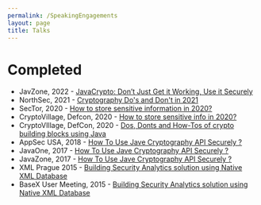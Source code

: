 ```yaml
---
permalink: /SpeakingEngagements
layout: page
title: Talks
---
```


# Completed
* JavZone, 2022 - [JavaCrypto: Don’t Just Get it Working, Use it Securely](https://2022.javazone.no/#/program/591413dc-07bc-446e-8658-d01e82325dff)
* NorthSec, 2021 - [Cryptography Do's and Don't in 2021](https://youtu.be/_P6qI4ahBVk?t=948)
* SecTor, 2020 - [How to store sensitive information in 2020?](https://sector.ca/sessions/how-to-store-sensitive-information-in-2020/)
* CryptoVillage, Defcon, 2020 - [How to store sensitive info in 2020?](https://www.youtube.com/watch?v=4Tn71-1GN20)
* CryptoVIllage, DefCon, 2020 - [Dos, Donts and How-Tos of crypto building blocks using Java](https://youtu.be/fvpWEzOOaRA?t=19082)
* AppSec USA, 2018 - [How To Use Jave Cryptography API Securely ?](https://www.youtube.com/watch?v=PxWnOu9uE1o)
* JavaOne, 2017 - [How To Use Jave Cryptography API Securely ?](https://www.youtube.com/watch?v=3HIdaSgxMlo)
* JavaZone, 2017 - [How To Use Jave Cryptography API Securely ?](https://2017.javazone.no/program/c305c46014624f02b86a8864b54555b3)
* XML Prague 2015 - [Building Security Analytics solution using Native XML Database](https://www.youtube.com/watch?v=-q8IpfSt-oc)
* BaseX User Meeting, 2015 - [Building Security Analytics solution using Native XML Database](https://www.youtube.com/watch?v=scGKT3UTXxw)
